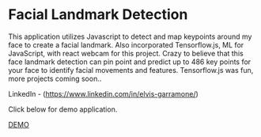 # Facial Landmark Detection

This application utilizes Javascript to detect and map keypoints around my face to create a facial landmark. Also incorporated Tensorflow.js, ML for JavaScript, with react webcam for this project. Crazy to believe that this face landmark detection can pin point and predict up to 486 key points for your face to identify facial movements and features. Tensorflow.js was fun, more projects coming soon..

LinkedIn - (https://www.linkedin.com/in/elvis-garramone/)

Click below for demo application. 

[DEMO](https://ai-facial-landmark.netlify.app/)
